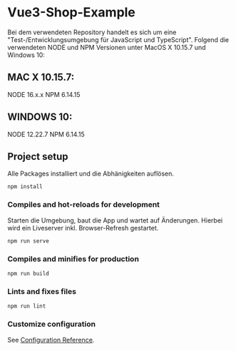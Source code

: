 # Vue3-Shop-Example

Bei dem verwendeten Repository handelt es sich um eine "Test-/Entwicklungsumgebung für JavaScript und TypeScript".  Folgend die verwendeten NODE und NPM Versionen unter MacOS X 10.15.7 und Windows 10:

## MAC X 10.15.7:
NODE 16.x.x
NPM 6.14.15

## WINDOWS 10:
NODE 12.22.7
NPM 6.14.15

## Project setup
Alle Packages installiert und die Abhänigkeiten auflösen.
```
npm install
```

### Compiles and hot-reloads for development
Starten die Umgebung, baut die App und wartet auf Änderungen. Hierbei wird ein Liveserver inkl. Browser-Refresh gestartet.
```
npm run serve
```

### Compiles and minifies for production
```
npm run build
```

### Lints and fixes files
```
npm run lint
```

### Customize configuration
See [Configuration Reference](https://cli.vuejs.org/config/).